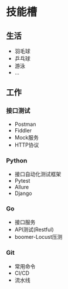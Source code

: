# 技能槽
## 生活
- 羽毛球
- 乒乓球
- 游泳
- ...

## 工作
### 接口测试
- Postman
- Fiddler
- Mock服务
- HTTP协议

### Python
- 接口自动化测试框架
- Pytest
- Allure
- Django

### Go
- 接口服务
- API测试(Restful)
- boomer-Locust压测


### Git
- 常用命令
- CI/CD
- 流水线
